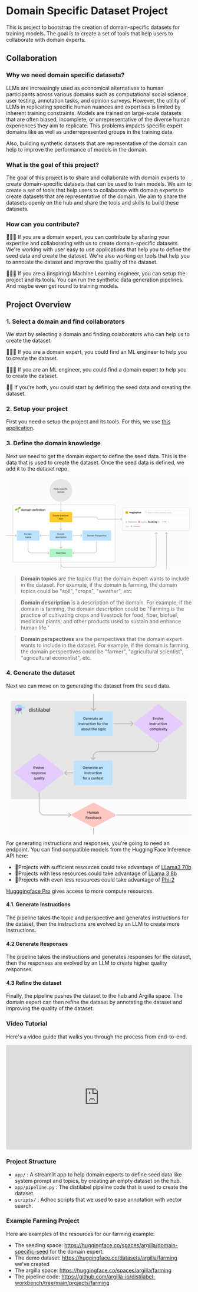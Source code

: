 # Domain Specific Dataset Project

This is project to bootstrap the creation of domain-specific datasets for training models. The goal is to create a set of tools that help users to collaborate with domain experts.

## Collaboration

### Why we need domain specific datasets?

LLMs are increasingly used as economical alternatives to human participants across various domains such as computational social science, user testing, annotation tasks, and opinion surveys. However, the utility of LLMs in replicating specific human nuances and expertises is limited by inherent training constraints. Models are trained on large-scale datasets that are often biased, incomplete, or unrepresentative of the diverse human experiences they aim to replicate. This problems impacts specific expert domains like as well as underrepresented groups in the training data.

Also, building synthetic datasets that are representative of the domain can help to improve the performance of models in the domain.

### What is the goal of this project?

The goal of this project is to share and collaborate with domain experts to create domain-specific datasets that can be used to train models. We aim to create a set of tools that help users to collaborate with domain experts to create datasets that are representative of the domain. We aim to share the datasets openly on the hub and share the tools and skills to build these datasets.

### How can you contribute?

🧑🏼‍🔬 If you are a domain expert, you can contribute by sharing your expertise and collaborating with us to create domain-specific datasets. We're working with user easy to use applications that help you to define the seed data and create the dataset. We're also working on tools that help you to annotate the dataset and improve the quality of the dataset.

🧑🏻‍🔧 If you are a (inspiring) Machine Learning engineer, you can setup the project and its tools. You can run the synthetic data generation pipelines. And maybe even get round to training models.


## Project Overview

### 1. Select a domain and find collaborators

We start by selecting a domain and finding colaborators who can help us to create the dataset. 

🧑🏼‍🔬 If you are a domain expert, you could find an ML engineer to help you to create the dataset. 

🧑🏻‍🔧 If you are an ML engineer, you could find a domain expert to help you to create the dataset.

🧑‍🚀 If you're both, you could start by defining the seed data and creating the dataset.

### 2. Setup your project

First you need o setup the project and its tools. For this, we use [this application](https://huggingface.co/spaces/argilla/domain-specific-seed). 

### 3. Define the domain knowledge

Next we need to get the domain expert to define the seed data. This is the data that is used to create the dataset. Once the seed data is defined, we add it to the dataset repo.

![Setup the project](https://raw.githubusercontent.com/huggingface/data-is-better-together/3ac24642454764c8c7d56f0ffdd1a134c1cd37b1/domain-specific-datasets/assets/setup.png)

> **Domain topics** are the topics that the domain expert wants to include in the dataset. For example, if the domain is farming, the domain topics could be "soil", "crops", "weather", etc.

> **Domain description** is a description of the domain. For example, if the domain is farming, the domain description could be "Farming is the practice of cultivating crops and livestock for food, fiber, biofuel, medicinal plants, and other products used to sustain and enhance human life."

> **Domain perspectives** are the perspectives that the domain expert wants to include in the dataset. For example, if the domain is farming, the domain perspectives could be "farmer", "agricultural scientist", "agricultural economist", etc.

### 4. Generate the dataset

Next we can move on to generating the dataset from the seed data.

![Run the pipeline](https://raw.githubusercontent.com/huggingface/data-is-better-together/3ac24642454764c8c7d56f0ffdd1a134c1cd37b1/domain-specific-datasets/assets/pipeline.png)

For generating instructions and responses, you're going to need an endpoint. You can find compatible models from the Hugging Face Inference API here:

-   🔋Projects with sufficient resources could take advantage of [LLama3 70b](https://api-inference.huggingface.co/models/meta-llama/Meta-Llama-3-70B)
-   🪫Projects with less resources could take advantage of [LLama 3 8b](https://api-inference.huggingface.co/models/meta-llama/Meta-Llama-3-8B)
-   🍃Projects with even less resources could take advantage of [Phi-2](https://api-inference.huggingface.co/models/microsoft/phi-2)

[Hugggingface Pro](https://huggingface.co/pricing) gives access to more compute resources.

#### 4.1. Generate Instructions

The pipeline takes the topic and perspective and generates instructions for the dataset, then the instructions are evolved by an LLM to create more instructions.

#### 4.2 Generate Responses

The pipeline takes the instructions and generates responses for the dataset, then the responses are evolved by an LLM to create higher quality responses.

#### 4.3 Refine the dataset

Finally, the pipeline pushes the dataset to the hub and Argilla space. The domain expert can then refine the dataset by annotating the dataset and improving the quality of the dataset.

### Video Tutorial

Here's a video guide that walks you through the process from end-to-end.

<div style="position: relative; padding-bottom: 56.25%; height: 0;"><iframe src="https://www.loom.com/embed/99f32d7882764d9d8f4dc6ce3d824319?sid=5974bcc9-134a-4929-807a-104bcd250bf3" frameborder="0" webkitallowfullscreen mozallowfullscreen allowfullscreen style="position: absolute; top: 0; left: 0; width: 100%; height: 100%;"></iframe></div>

### Project Structure

- `app/` : A streamlit app to help domain experts to define seed data like system prompt and topics, by creating an empty dataset on the hub.
- `app/pipeline.py` : The distilabel pipeline code that is used to create the dataset.
- `scripts/` : Adhoc scripts that we used to ease annotation with vector search.
### Example Farming Project

Here are examples of the resources for our farming example:
- The seeding space: https://huggingface.co/spaces/argilla/domain-specific-seed for the domain expert.
- The demo dataset: https://huggingface.co/datasets/argilla/farming we've created
- The argilla space: https://huggingface.co/spaces/argilla/farming
- The pipeline code: https://github.com/argilla-io/distilabel-workbench/tree/main/projects/farming
